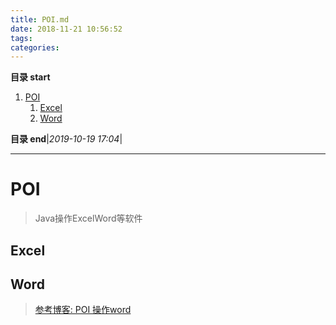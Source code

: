 ```yaml
---
title: POI.md
date: 2018-11-21 10:56:52
tags: 
categories: 
---
```


**目录 start**
 
1. [POI](#poi)
    1. [Excel](#excel)
    1. [Word](#word)

**目录 end**|_2019-10-19 17:04_|
****************************************

# POI
> Java操作ExcelWord等软件 

## Excel


## Word
> [参考博客: POI 操作word](http://blog.csdn.net/j_a_d_e/article/details/53945288)


